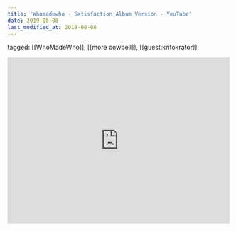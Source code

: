 ```yaml
---
title: 'Whomadewho - Satisfaction Album Version - YouTube'
date: 2019-08-08
last_modified_at: 2019-08-08
---
```

tagged: [[WhoMadeWho]], [[more cowbell]], [[guest:kritokrator]]
<iframe allow="accelerometer; autoplay; clipboard-write; encrypted-media; gyroscope; picture-in-picture" allowfullscreen="" frameborder="0" height="375" id="youtube_iframe" src="https://www.youtube.com/embed/S-qjH2JVo5w?feature=oembed&amp;enablejsapi=1&amp;origin=https://safe.txmblr.com&amp;wmode=opaque" width="500"></iframe>